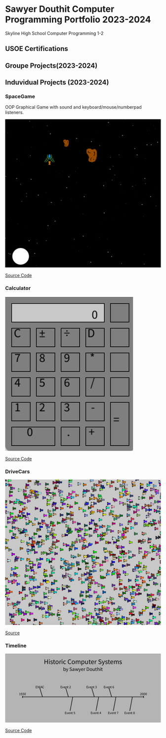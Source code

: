 # Sawyer Douthit Computer Programming Portfolio 2023-2024
Skyline High School Computer Programming 1-2

## USOE Certifications

## Groupe Projects(2023-2024)

## Induvidual Projects (2023-2024)

### SpaceGame
OOP Graphical Game with sound and keyboard/mouse/numberpad listeners.

![Gamplay](images/sg1.png)

[Source Code](https://github.com/SawyerDouthit/programmingportfolio/blob/main/src/SpaceGame1.zip)

### Calculator

![ScreenShot](https://github.com/SawyerDouthit/programmingportfolio/blob/main/images/Clac.png)

[Source Code](https://github.com/SawyerDouthit/programmingportfolio/blob/main/src/Calculator.zip)

### DriveCars

![Gamplay](https://github.com/SawyerDouthit/programmingportfolio/blob/main/images/Screenshot%202024-01-31%20at%2012.45.53%20PM.png)

[Source](https://github.com/SawyerDouthit/programmingportfolio/blob/main/src/DriveCars.zip)

### Timeline

![ScreenShot](https://github.com/SawyerDouthit/programmingportfolio/blob/main/images/Timeline.png?raw=true)

[Source Code](https://github.com/SawyerDouthit/programmingportfolio/blob/main/src/Timline.pde)
